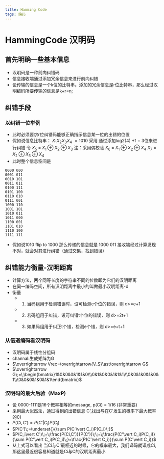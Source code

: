 ```yaml
---
title: Hamming Code
tags: 编码
---
```

# HammingCode 汉明码
## 首先明确一些基本信息
* 汉明码是一种前向纠错码
* 信息接收端通过添加冗余信息来进行前向纠错
* 设传输的信息是一个k位的比特串，添加的冗余信息是r位比特串，那么经过汉明编码所要传输的信息是k+r=n;
## 纠错手段
### 以纠错一位举例
* 此时必须要求r位纠错码能够正确指示信息某一位的出错的位置
* 假如说信息比特串：
        $X_1X_2X_3X_4\;=1010$
  采用 通过添加log2(4) +1 = 3位来进行纠错
  令 $X_5\;=\;X_1\oplus X_2\oplus X_3$  注：采用偶校验
  $X_6\;=\;X_1\oplus X_2\oplus X_4$ 
  $X_7\;=\;X_2\oplus X_3\oplus X_4$    
* 此时整个信息空间是
```
0000 000
0001 011
0010 101
0011 011
0100 111
0101 100
0110 010
0111 001
1000 110
1001 101
1010 011
1011 000
1100 001
1101 010
1110 100
1111 111
```
* 假如说1010 flip to 1000 那么传递的信息就是 1000 011 接收端经过计算发现不对，就会对其进行纠错（通过交集，找到错误）
## 纠错能力衡量-汉明距离
* 计算方法，两个同等长度的字符串不同的位数即为它们的汉明距离
* 在同一编码空间，所有汉明距离中最小的叫做最小汉明距离-d
* 衡量
  * 1.  当码组用于检测错误时，设可检测e个位的错误，则 d>=e+1 
  * 2.  若码组用于纠错，设可纠错t个位的错误，则 d>=2t+1
  * 3.  如果码组用于纠正t个错，检测e个错，则 d>=e+t+1

### 从信道编码看汉明码
* 汉明码属于线性分组码
* channal:生成矩阵为G
 * $\overrightarrow Vrec=\overrightarrow{V_S}\ast\overrightarrow G$
 * $\overrightarrow G\;=\;\begin{bmatrix}1&0&0&0&1&1&0\\\0&1&0&0&1&1&1\\\0&0&1&0&1&0&1\\\0&0&0&1&0&1&1\end{bmatrix}$

### 汉明码的最大后验（MaxP)
* 设 0000-1111是16个概率相等的message, p(Ci) = 1/16 (非常重要)
* 采用最大似然法，通过得到的出错信息 C',找出与在C'发生的概率下最大概率的Ci
* $P(Ci,C')=P(C'\vert C_i)P(C_i)$
* $P(C')\;=\underset{}{\sum P(C'\vert C_i)P(C_i)\;}$
* $P(C_i\vert C')\;=\;\frac{P(Ci,C')}{P(C')}\;\;=\;\frac{P(C'\vert C_i)P(C_i)}{\sum P(C'\vert C_i)P(C_i)\;}=\frac{P(C'\vert C_i)}{\sum P(C'\vert C_i)}$
* 从上式可以看出 当Ci与C'最相近的时候，它的概率最大，我们译码就译成Ci,那这里最近很容易知道就是Ci与C的汉明距离最小



 


